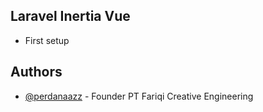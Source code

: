 ## Laravel Inertia Vue

- First setup

## Authors

- [@perdanaazz](https://www.github.com/perdanaazz) - Founder PT Fariqi Creative Engineering
